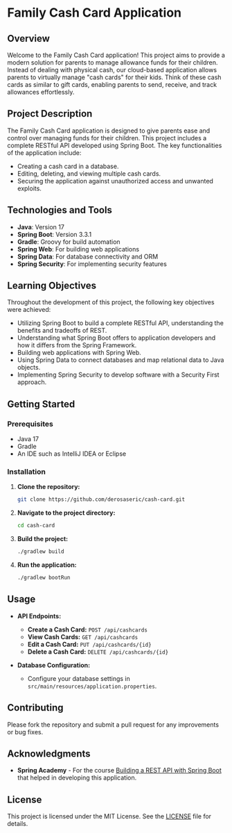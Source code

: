 # Family Cash Card Application

## Overview

Welcome to the Family Cash Card application! This project aims to provide a modern solution for parents to manage allowance funds for their children. Instead of dealing with physical cash, our cloud-based application allows parents to virtually manage "cash cards" for their kids. Think of these cash cards as similar to gift cards, enabling parents to send, receive, and track allowances effortlessly.

## Project Description

The Family Cash Card application is designed to give parents ease and control over managing funds for their children. This project includes a complete RESTful API developed using Spring Boot. The key functionalities of the application include:

- Creating a cash card in a database.
- Editing, deleting, and viewing multiple cash cards.
- Securing the application against unauthorized access and unwanted exploits.

## Technologies and Tools

- **Java**: Version 17
- **Spring Boot**: Version 3.3.1
- **Gradle**: Groovy for build automation
- **Spring Web**: For building web applications
- **Spring Data**: For database connectivity and ORM
- **Spring Security**: For implementing security features

## Learning Objectives

Throughout the development of this project, the following key objectives were achieved:

- Utilizing Spring Boot to build a complete RESTful API, understanding the benefits and tradeoffs of REST.
- Understanding what Spring Boot offers to application developers and how it differs from the Spring Framework.
- Building web applications with Spring Web.
- Using Spring Data to connect databases and map relational data to Java objects.
- Implementing Spring Security to develop software with a Security First approach.

## Getting Started

### Prerequisites

- Java 17
- Gradle
- An IDE such as IntelliJ IDEA or Eclipse

### Installation

1. **Clone the repository:**

    ```sh
    git clone https://github.com/derosaseric/cash-card.git
    ```

2. **Navigate to the project directory:**

    ```sh
    cd cash-card
    ```

3. **Build the project:**

    ```sh
    ./gradlew build
    ```

4. **Run the application:**

    ```sh
    ./gradlew bootRun
    ```

## Usage

- **API Endpoints:**
  - **Create a Cash Card:** `POST /api/cashcards`
  - **View Cash Cards:** `GET /api/cashcards`
  - **Edit a Cash Card:** `PUT /api/cashcards/{id}`
  - **Delete a Cash Card:** `DELETE /api/cashcards/{id}`

- **Database Configuration:**
  - Configure your database settings in `src/main/resources/application.properties`.

## Contributing

Please fork the repository and submit a pull request for any improvements or bug fixes.

## Acknowledgments
- **Spring Academy** - For the course [Building a REST API with Spring Boot](https://spring.academy/courses/building-a-rest-api-with-spring-boot) that helped in developing this application.

## License

This project is licensed under the MIT License. See the [LICENSE](LICENSE) file for details.
